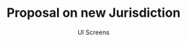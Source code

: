---
layout: embed
permalink: apps/mint/architectures/token-production-proposal-on-new-jurisdiction/ui-screens
lang: en
page_id: apps-mint-architectures-token-production-proposal-on-new-jurisdiction-screens

title: Proposal on new Jurisdiction
subtitle: UI Screens
backUrl: /apps/mint/architectures/token-production-proposal-on-new-jurisdiction
---